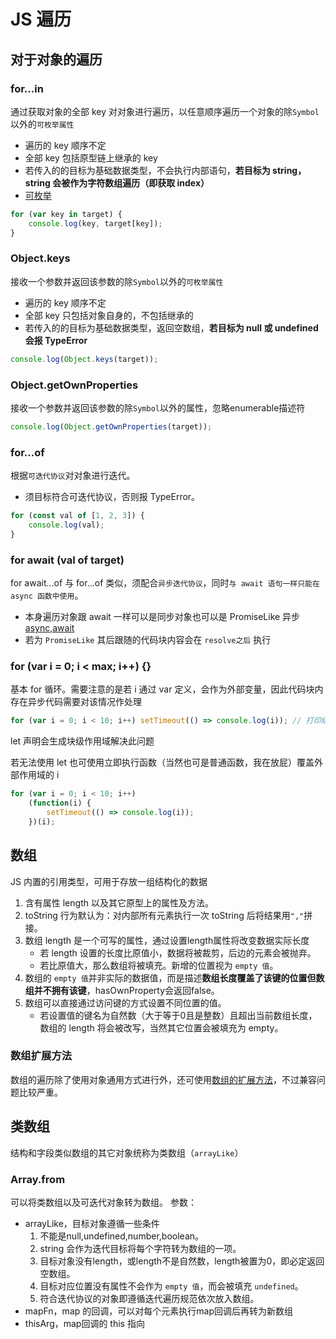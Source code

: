 # JS 遍历

## 对于对象的遍历

### for...in

通过获取对象的全部 key 对对象进行遍历，以任意顺序遍历一个对象的除`Symbol`以外的`可枚举属性`

-   遍历的 key 顺序不定
-   全部 key 包括原型链上继承的 key
-   若传入的的目标为基础数据类型，不会执行内部语句，**若目标为 string，string 会被作为字符数组遍历（即获取 index）**
-   [可枚举](https://developer.mozilla.org/zh-CN/docs/Web/JavaScript/Enumerability_and_ownership_of_properties)

```js
for (var key in target) {
	console.log(key, target[key]);
}
```

### Object.keys

接收一个参数并返回该参数的除`Symbol`以外的`可枚举属性`

-   遍历的 key 顺序不定
-   全部 key 只包括对象自身的，不包括继承的
-   若传入的的目标为基础数据类型，返回空数组，**若目标为 null 或 undefined 会报 TypeError**

```js
console.log(Object.keys(target));
```

### Object.getOwnProperties

接收一个参数并返回该参数的除`Symbol`以外的属性，忽略enumerable描述符

```js
console.log(Object.getOwnProperties(target));
```

### for...of

根据`可迭代协议`对对象进行迭代。

-   须目标符合可迭代协议，否则报 TypeError。

```js
for (const val of [1, 2, 3]) {
	console.log(val);
}
```

### for await (val of target)

for await...of 与 for...of 类似，须配合`异步迭代协议`，同时`与 await 语句一样只能在 async 函数中使用`。

-   本身遍历对象跟 await 一样可以是同步对象也可以是 PromiseLike 异步[async,await](/#/notes/javascript/Promise.md)
-   若为 `PromiseLike` 其后跟随的代码块内容会在 `resolve之后` 执行

### for (var i = 0; i < max; i++) {}

基本 for 循环。需要注意的是若 i 通过 var 定义，会作为外部变量，因此代码块内存在异步代码需要对该情况作处理

```js
for (var i = 0; i < 10; i++) setTimeout(() => console.log(i)); // 打印结果并非0-9，而是10个10
```

let 声明会生成块级作用域解决此问题

若无法使用 let 也可使用立即执行函数（当然也可是普通函数，我在放屁）覆盖外部作用域的 i

```js
for (var i = 0; i < 10; i++)
	(function(i) {
		setTimeout(() => console.log(i));
	})(i);
```

## 数组

JS 内置的引用类型，可用于存放一组结构化的数据

1.  含有属性 length 以及其它原型上的属性及方法。
2.  toString 行为默认为：对内部所有元素执行一次 toString 后将结果用`","`拼接。
3.  数组 length 是一个可写的属性，通过设置length属性将改变数据实际长度
    -  若 length 设置的长度比原值小，数据将被裁剪，后边的元素会被抛弃。
    -  若比原值大，那么数组将被填充。新增的位置视为 `empty 值`。
4.  数组的 `empty 值`并非实际的数据值，而是描述**数组长度覆盖了该键的位置但数组并不拥有该键**，hasOwnProperty会返回false。
5.  数组可以直接通过访问键的方式设置不同位置的值。
    -  若设置值的键名为自然数（大于等于0且是整数）且超出当前数组长度，数组的 length 将会被改写，当然其它位置会被填充为 empty。

### 数组扩展方法

数组的遍历除了使用对象通用方式进行外，还可使用[数组的扩展方法](/#/notes/javascript/implementation/array/数组扩展方法.md)，不过兼容问题比较严重。

## 类数组

结构和字段类似数组的其它对象统称为类数组（`arrayLike`）

### Array.from

可以将类数组以及可迭代对象转为数组。
参数：

-   arrayLike，目标对象遵循一些条件
    1.  不能是null,undefined,number,boolean。
    2.  string 会作为迭代目标将每个字符转为数组的一项。
    3.  目标对象没有length，或length不是自然数，length被置为0，即必定返回空数组。
    4.  目标对应位置没有属性不会作为 `empty 值`，而会被填充 `undefined`。
    5.  符合迭代协议的对象即遵循迭代遍历规范依次放入数组。
-   mapFn，map 的回调，可以对每个元素执行map回调后再转为新数组
-   thisArg，map回调的 this 指向
    
